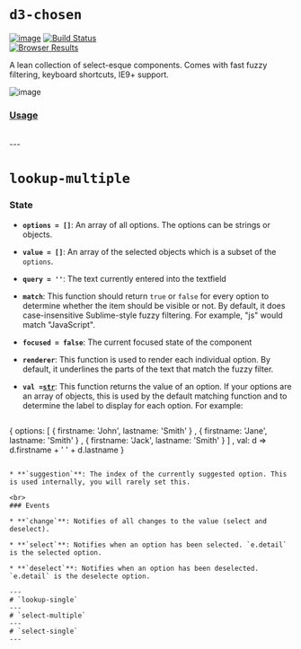 # `d3-chosen`

[![image](https://img.shields.io/badge/component-vanilla-green.svg?style=flat-square)](https://github.com/pemrouz/vanilla/#vanilla)
[![Build Status](https://travis-ci.org/pemrouz/d3-chosen.svg)](https://travis-ci.org/pemrouz/d3-chosen)
<br>[![Browser Results](https://saucelabs.com/browser-matrix/d3-chosen.svg)](https://saucelabs.com/u/d3-chosen)

A lean collection of select-esque components. Comes with fast fuzzy filtering, keyboard shortcuts, IE9+ support.

![image](https://cloud.githubusercontent.com/assets/2184177/16548408/ca1bd50e-4185-11e6-9af2-e116ade2efe4.png)

### [Usage](https://github.com/pemrouz/vanilla/#using)

<br>
---

# `lookup-multiple`

### State

* **`options = []`**: An array of all options. The options can be strings or objects. 

* **`value = []`**: An array of the selected objects which is a subset of the `options`.

* **`query = ''`**: The text currently entered into the textfield

* **`match`**: This function should return `true` or `false` for every option to determine whether the item should be visible or not. By default, it does case-insensitive Sublime-style fuzzy filtering. For example, "js" would match "JavaScript".

* **`focused = false`**: The current focused state of the component

* **`renderer`**: This function is used to render each individual option. By default, it underlines the parts of the text that match the fuzzy filter.

* **`val =`[`str`](https://github.com/utilise/utilise#--str)**: This function returns the value of an option. If your options are an array of objects, this is used by the default matching function and to determine the label to display for each option. For example:

  ```js
{ 
  options: [
    { firstname: 'John', lastname: 'Smith' }
  , { firstname: 'Jane', lastname: 'Smith' }
  , { firstname: 'Jack', lastname: 'Smith' }
  ]
, val: d => d.firstname + ' ' + d.lastname
}
```

* **`suggestion`**: The index of the currently suggested option. This is used internally, you will rarely set this.

<br>
### Events

* **`change`**: Notifies of all changes to the value (select and deselect).

* **`select`**: Notifies when an option has been selected. `e.detail` is the selected option.

* **`deselect`**: Notifies when an option has been deselected. `e.detail` is the deselecte option.

---
# `lookup-single`
---
# `select-multiple`
---
# `select-single`
---
